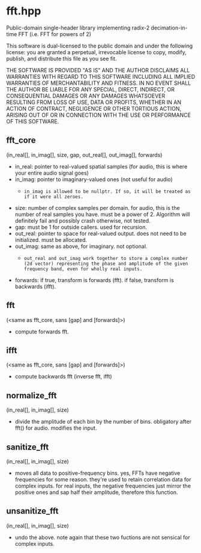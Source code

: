 # fft.hpp

Public-domain single-header library implementing radix-2 decimation-in-time FFT (i.e. FFT for powers of 2)

This software is dual-licensed to the public domain and under the following
license: you are granted a perpetual, irrevocable license to copy, modify,
publish, and distribute this file as you see fit.

THE SOFTWARE IS PROVIDED "AS IS" AND THE AUTHOR DISCLAIMS ALL WARRANTIES WITH
REGARD TO THIS SOFTWARE INCLUDING ALL IMPLIED WARRANTIES OF MERCHANTABILITY AND
FITNESS. IN NO EVENT SHALL THE AUTHOR BE LIABLE FOR ANY SPECIAL, DIRECT,
INDIRECT, OR CONSEQUENTIAL DAMAGES OR ANY DAMAGES WHATSOEVER RESULTING FROM LOSS
OF USE, DATA OR PROFITS, WHETHER IN AN ACTION OF CONTRACT, NEGLIGENCE OR OTHER
TORTIOUS ACTION, ARISING OUT OF OR IN CONNECTION WITH THE USE OR PERFORMANCE OF
THIS SOFTWARE.

## fft_core

(in_real[], in_imag[], size, gap, out_real[], out_imag[], forwards)

* in_real:    pointer to real-valued spatial samples (for audio, this is where your entire audio signal goes)
* in_imag:    pointer to imaginary-valued ones (not useful for audio)
    *     in_imag is allowed to be nullptr. If so, it will be treated as if it were all zeroes.
* size:       number of complex samples per domain. for audio, this is the number of real samples you have. must be a power of 2. Algorithm will definitely fail and possibly crash otherwise, not tested.
* gap:        must be 1 for outside callers. used for recursion.
* out_real:   pointer to space for real-valued output. does not need to be initialized. must be allocated.
* out_imag:   same as above, for imaginary. not optional.
    *     out_real and out_imag work together to store a complex number (2d vector) representing the phase and amplitude of the given frequency band, even for wholly real inputs.
* forwards:   if true, transform is forwards (fft). if false, transform is backwards (ifft).

## fft

(\<same as fft_core, sans [gap] and [forwards]>)

* compute forwards fft.

## ifft

(\<same as fft_core, sans [gap] and [forwards]>)

* compute backwards fft (inverse fft, ifft)

## normalize_fft

(in_real[], in_imag[], size)

* divide the amplitude of each bin by the number of bins. obligatory after fft() for audio. modifies the input.

## sanitize_fft

(in_real[], in_imag[], size)

* moves all data to positive-frequency bins. yes, FFTs have negative frequencies for some reason. they're used to retain correlation data for complex inputs. for real inputs, the negative frequencies just mirror the positive ones and sap half their amplitude, therefore this function.

## unsanitize_fft

(in_real[], in_imag[], size)

* undo the above. note again that these two fuctions are not sensical for complex inputs.

